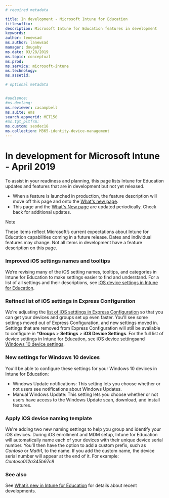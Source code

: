 ```yaml
---
# required metadata

title: In development - Microsoft Intune for Education
titlesuffix: 
description: Microsoft Intune for Education features in development
keywords:
author: lenewsad  
ms.author: lanewsad   
manager: dougeby
ms.date: 03/28/2019
ms.topic: conceptual
ms.prod:
ms.service: microsoft-intune
ms.technology:
ms.assetid: 

# optional metadata


#audience:
#ms.devlang:
ms.reviewer: cacampbell
ms.suite: ems
search.appverid: MET150
#ms.tgt_pltfrm:
ms.custom: seodec18
ms.collection: M365-identity-device-management
---
```


# In development for Microsoft Intune - April 2019

To assist in your readiness and planning, this page lists Intune for Education updates and features that are in development but not yet released. 

- When a feature is launched in production, the feature description will move off this page and onto the [What's new page](whats-new-in-edu.md).
- This page and the [What's New page](whats-new-in-edu.md) are updated periodically. Check back for additional updates.  

> [!Note]
> These items reflect Microsoft’s current expectations about Intune for Education capabilities coming in a future release. Dates and individual features may change. Not all items in development have a feature description on this page.  

<!-- 1904 start-->

### Improved iOS settings names and tooltips  
We’re revising many of the iOS setting names, tooltips, and categories in Intune for Education to make settings easier to find and understand. For a list of all settings and their descriptions, see [iOS device settings in Intune for Education](all-edu-settings-ios.md).  

### Refined list of iOS settings in Express Configuration   
We're adjusting the [list of iOS setttings in Express Configuration](edu-express-config-settings-ios.md) so that you can get your devices and groups set up even faster. You'll see some settings moved out of Express Configuration, and new settings moved in. Settings that are removed from Express Configuration will still be available to configure in ***Groups** > **Settings** > **iOS Device Settings**. For the full list of device settings in Intune for Education, see [iOS device settings](all-edu-settings-ios.md)and [Windows 10 device settings](all-edu-settings-windows.md).  

###  New settings for Windows 10 devices  
You'll be able to configure these settings for your Windows 10 devices in Intune for Education:  
* Windows Update notifications: This setting lets you choose whether or not users see notifications about Windows Updates.  
* Manual Windows Update: This setting lets you choose whether or not users have access to the Windows Update scan, download, and install features.  

### Apply iOS device naming template  
We're adding two new naming settings to help you group and identify your iOS devices. During iOS enrollment and MDM setup, Intune for Education will automatically name each of your devices with their unique device serial number. You'll then have the option to add a custom prefix, such as *Contoso* or *Math1*, to the name. If you add the custom name, the device serial number will appear at the end of it. For example: *Contoso012a345b67c8*  

### See also  
See [What’s new in Intune for Education](whats-new-in-edu.md) for details about recent developments.  
